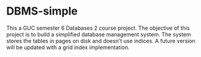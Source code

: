 # DBMS-simple
This a GUC semester 6 Databases 2 course project.
The objective of this project is to build a simplified database management system.
The system stores the tables in pages on disk and doesn't use indices.
A future version will be updated with a grid index implementation.
